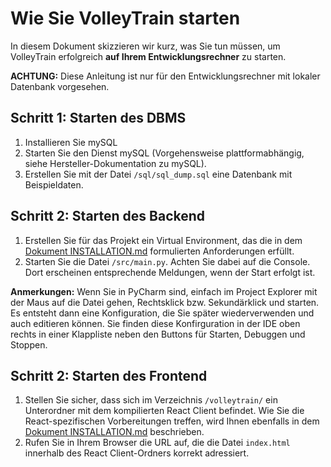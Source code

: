 # Wie Sie VolleyTrain starten
In diesem Dokument skizzieren wir kurz, was Sie tun müssen, um VolleyTrain
erfolgreich **auf Ihrem Entwicklungsrechner** zu starten. 

**ACHTUNG:** 
             Diese Anleitung ist nur für den Entwicklungsrechner mit lokaler
             Datenbank vorgesehen.

## Schritt 1: Starten des DBMS
1. Installieren Sie mySQL
2. Starten Sie den Dienst mySQL (Vorgehensweise plattformabhängig, siehe 
Hersteller-Dokumentation zu mySQL).
3. Erstellen Sie mit der Datei ```/sql/sql_dump.sql``` eine Datenbank mit 
Beispieldaten.

## Schritt 2: Starten des Backend
1. Erstellen Sie für das Projekt ein Virtual Environment, das die in dem [Dokument 
INSTALLATION.md](INSTALLATION.md) formulierten Anforderungen erfüllt.
2. Starten Sie die Datei ```/src/main.py```. Achten Sie dabei auf die Console. Dort
erscheinen entsprechende Meldungen, wenn der Start erfolgt ist.

**Anmerkungen:** Wenn Sie in PyCharm sind, einfach im Project Explorer mit der Maus 
auf die Datei gehen, Rechtsklick bzw. Sekundärklick und starten. Es entsteht dann eine
Konfiguration, die Sie später wiederverwenden und auch editieren können. Sie finden
diese Konfirguration in der IDE oben rechts in einer Klappliste neben den Buttons
für Starten, Debuggen und Stoppen.  
 
## Schritt 2: Starten des Frontend
1. Stellen Sie sicher, dass sich im Verzeichnis ```/volleytrain/``` ein Unterordner 
mit dem kompilierten React Client befindet. Wie Sie die React-spezifischen Vorbereitungen
treffen, wird Ihnen ebenfalls in dem [Dokument INSTALLATION.md](INSTALLATION.md) beschrieben.
2. Rufen Sie in Ihrem Browser die URL auf, die die Datei ```index.html``` innerhalb
des React Client-Ordners korrekt adressiert.

